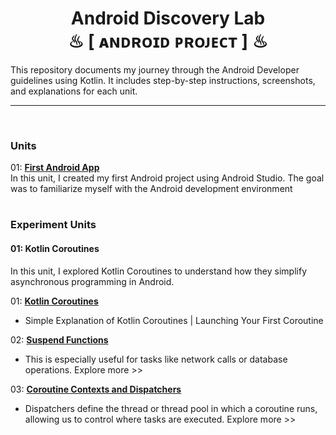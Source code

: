 <h1 align="center" >  Android Discovery Lab  <br> ♨ [ ᴀɴᴅʀᴏɪᴅ  ᴘʀᴏᴊᴇᴄᴛ ] ♨</h1>

This repository documents my journey through the Android Developer guidelines using Kotlin. It includes step-by-step instructions, screenshots, and explanations for each unit.

---

<br/>

### Units
01: [**First Android App**](https://github.com/NovaLogics/android-discovery-lab/tree/unit/u001-first-android-app)  
In this unit, I created my first Android project using Android Studio. The goal was to familiarize myself with the Android development environment
#

### Experiment Units

#### 01: Kotlin Coroutines
In this unit, I explored Kotlin Coroutines to understand how they simplify asynchronous programming in Android.  

01: [**Kotlin Coroutines**](https://github.com/NovaLogics/android-discovery-lab/tree/expt/s001-u001-kotlin-coroutines)
- Simple Explanation of Kotlin Coroutines | Launching Your First Coroutine

02: [**Suspend Functions**](https://github.com/NovaLogics/android-discovery-lab/tree/expt/s001-u002-suspend-functions) 
- This is especially useful for tasks like network calls or database operations. Explore more >>

03: [**Coroutine Contexts and Dispatchers**](https://github.com/NovaLogics/android-discovery-lab/tree/expt/s001-u003-coroutine-contexts) 
- Dispatchers define the thread or thread pool in which a coroutine runs, allowing us to control where tasks are executed. Explore more >>
